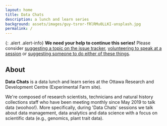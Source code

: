 ```yaml
---
layout: home
title: Data Chats
description: a lunch and learn series
background: assets/images/guy-tsror-fRlRMu0LLKI-unsplash.jpg
permalink: /
---
```

{: .alert .alert-info}
**We need your help to continue this series!** Please consider [suggesting a topic on the issue tracker](https://github.com/datachats/datachats.github.io/issues), [volunteering to speak at a session](volunteer) or [suggesting someone to do either of these things](contact).

## About

**Data Chats** is a data lunch and learn series at the Ottawa Research and Development Centre (Experimental Farm site). 

We're composed of research scientists, technicians and natural history collections staff who have been meeting monthly since May 2019 to talk data (woohoo!). More specifically, during 'Data Chats' sessions we talk about data management, data analytics and data science with a focus on scientific data (e.g., genomics, plant trait data).

<!-- <div>Icons made by <a href="" title="mynamepong">mynamepong</a> from <a href="https://www.flaticon.com/" title="Flaticon">www.flaticon.com</a></div> -->
